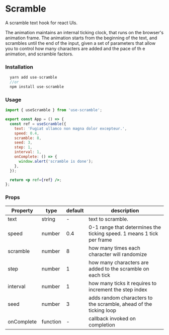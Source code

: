 # Scramble

A scramble text hook for react UIs.

The animation maintains an internal ticking clock, that runs on the browser's animation frame. The animation starts from the beginning of the text, and scrambles until the end of the input, given a set of parameters that allow you to control how many characters are added and the pace of th e animation, and scramble factors.

### Installation

```js
  yarn add use-scramble
  //or
  npm install use-scramble
```

### Usage

```jsx
import { useScramble } from 'use-scramble';

export const App = () => {
  const ref = useScramble({
    text: 'Fugiat ullamco non magna dolor excepteur.',
    speed: 0.4,
    scramble: 8,
    seed: 3,
    step: 1,
    interval: 1,
    onComplete: () => {
      window.alert('scramble is done');
    },
  });

  return <p ref={ref} />;
};
```

### Props

| Property   | type     | default | description                                                           |
| ---------- | -------- | ------- | --------------------------------------------------------------------- |
| text       | string   | -       | text to scramble.                                                     |
| speed      | number   | 0.4     | 0-1 range that determines the ticking speed. 1 means 1 tick per frame |
| scramble   | number   | 8       | how many times each character will randomize                          |
| step       | number   | 1       | how many characters are added to the scramble on each tick            |
| interval   | number   | 1       | how many ticks it requires to increment the step index                |
| seed       | number   | 3       | adds random characters to the scramble, ahead of the ticking loop     |
| onComplete | function | -       | callback invoked on completion                                        |
